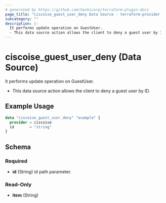 ```yaml
---
# generated by https://github.com/hashicorp/terraform-plugin-docs
page_title: "ciscoise_guest_user_deny Data Source - terraform-provider-ciscoise"
subcategory: ""
description: |-
  It performs update operation on GuestUser.
  - This data source action allows the client to deny a guest user by ID.
---
```


# ciscoise_guest_user_deny (Data Source)

It performs update operation on GuestUser.

- This data source action allows the client to deny a guest user by ID.

## Example Usage

```terraform
data "ciscoise_guest_user_deny" "example" {
  provider = ciscoise
  id       = "string"
}
```

<!-- schema generated by tfplugindocs -->
## Schema

### Required

- **id** (String) id path parameter.

### Read-Only

- **item** (String)


